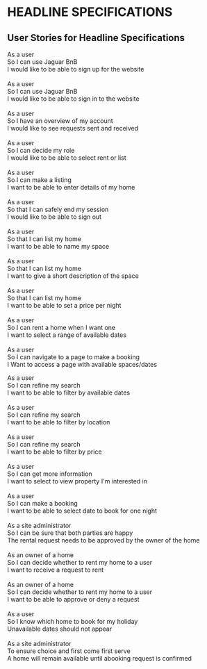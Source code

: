 # HEADLINE SPECIFICATIONS

## User Stories for Headline Specifications

As a user <br>
So I can use Jaguar BnB <br>
I would like to be able to sign up for the website <br>
<br>
As a user <br>
So I can use Jaguar BnB <br>
I would like to be able to sign in to the website <br>
<br>
As a user <br>
So I have an overview of my account <br>
I would like to see requests sent and received<br>
<br>
As a user <br>
So I can decide my role<br>
I would like to be able to select rent or list<br>
<br>
As a user <br>
So I can make a listing<br>
I want to be able to enter details of my home<br>
<br>
As a user <br>
So that I can safely end my session <br>
I would like to be able to sign out<br>
<br>
As a user <br>
So that I can list my home<br>
I want to be able to name my space<br>
<br>
As a user <br>
So that I can list my home<br>
I want to give a short description of the space<br>
<br>
As a user <br>
So that I can list my home<br>
I want to be able to set a price per night<br>
<br>
As a user <br>
So I can rent a home when I want one<br>
I want to select a range of available dates<br>
<br>
As a user <br>
So I can navigate to a page to make a booking<br>
I Want to access a page with available spaces/dates<br>

As a user <br>
So I can refine my search<br>
I want to be able to filter by available dates<br>
<br>
As a user <br>
So I can refine my search<br>
I want to be able to filter by location<br>
<br>
As a user <br>
So I can refine my search<br>
I want to be able to filter by price<br>
<br>
As a user <br>
So I can get more information<br>
I want to select to view property I'm interested in<br>
<br>
As a user <br>
So I can make a booking<br>
I want to be able to select date to book for one night<br>
<br>
As a site administrator <br>
So I can be sure that both parties are happy<br>
The rental request needs to be approved by the owner of the home<br>
<br>
As an owner of a home <br>
So I can decide whether to rent my home to a user<br>
I want to receive a request to rent<br>
<br>
As an owner of a home <br>
So I can decide whether to rent my home to a user<br>
I want to be able to approve or deny a request<br>
<br>
As a user <br>
So I know which home to book for my holiday<br>
Unavailable dates should not appear
<br>
<br>
As a site administrator <br>
To ensure choice and first come first serve<br>
A home will remain available until abooking request is confirmed<br>
<br>
